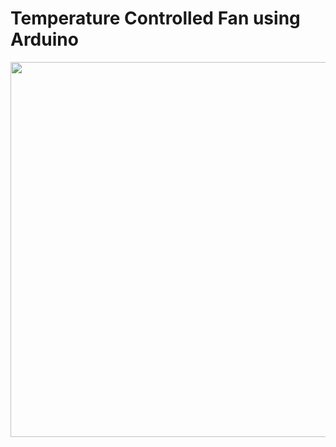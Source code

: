 # Temperature Controlled Fan using Arduino
<p align="center"> <img src="/mnt/data/Project.jpg" width="600"/> </p>
